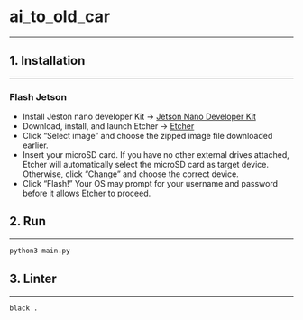 # ai_to_old_car

---

## 1. Installation

---

### Flash Jetson

- Install Jeston nano developer Kit -> [Jetson Nano Developer Kit](https://developer.nvidia.com/embedded/learn/get-started-jetson-nano-devkit)
- Download, install, and launch Etcher -> [Etcher](https://www.balena.io/etcher/)
- Click “Select image” and choose the zipped image file downloaded earlier.
- Insert your microSD card. If you have no other external drives attached, Etcher will automatically select the microSD card as target device. Otherwise, click “Change” and choose the correct device.
- Click “Flash!” Your OS may prompt for your username and password before it allows Etcher to proceed.


## 2. Run

---

```bash
python3 main.py
```


## 3. Linter

---

```
black .
```